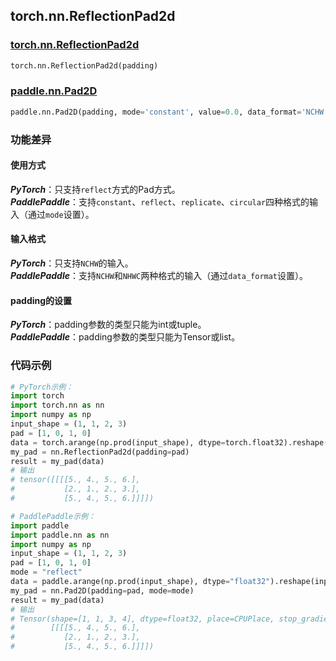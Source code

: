 ## torch.nn.ReflectionPad2d
### [torch.nn.ReflectionPad2d](https://pytorch.org/docs/stable/generated/torch.nn.ReflectionPad2d.html?highlight=pad#torch.nn.ReflectionPad2d)
```python
torch.nn.ReflectionPad2d(padding)
```

### [paddle.nn.Pad2D](https://www.paddlepaddle.org.cn/documentation/docs/zh/api/paddle/nn/Pad2D_cn.html#pad2d)
```python
paddle.nn.Pad2D(padding, mode='constant', value=0.0, data_format='NCHW', name=None)
```

### 功能差异

#### 使用方式
***PyTorch***：只支持`reflect`方式的Pad方式。  
***PaddlePaddle***：支持`constant`、`reflect`、`replicate`、`circular`四种格式的输入（通过`mode`设置）。

#### 输入格式
***PyTorch***：只支持`NCHW`的输入。  
***PaddlePaddle***：支持`NCHW`和`NHWC`两种格式的输入（通过`data_format`设置）。

#### padding的设置
***PyTorch***：padding参数的类型只能为int或tuple。  
***PaddlePaddle***：padding参数的类型只能为Tensor或list。


### 代码示例
``` python
# PyTorch示例：
import torch
import torch.nn as nn
import numpy as np
input_shape = (1, 1, 2, 3)
pad = [1, 0, 1, 0]
data = torch.arange(np.prod(input_shape), dtype=torch.float32).reshape(input_shape) + 1
my_pad = nn.ReflectionPad2d(padding=pad)
result = my_pad(data)
# 输出
# tensor([[[[5., 4., 5., 6.],
#           [2., 1., 2., 3.],
#           [5., 4., 5., 6.]]]])
```

``` python
# PaddlePaddle示例：
import paddle
import paddle.nn as nn
import numpy as np
input_shape = (1, 1, 2, 3)
pad = [1, 0, 1, 0]
mode = "reflect"
data = paddle.arange(np.prod(input_shape), dtype="float32").reshape(input_shape) + 1
my_pad = nn.Pad2D(padding=pad, mode=mode)
result = my_pad(data)
# 输出
# Tensor(shape=[1, 1, 3, 4], dtype=float32, place=CPUPlace, stop_gradient=True,
#        [[[[5., 4., 5., 6.],
#           [2., 1., 2., 3.],
#           [5., 4., 5., 6.]]]])
```
